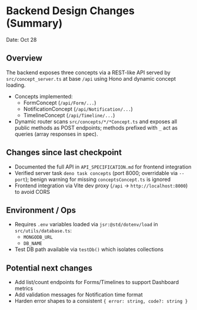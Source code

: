 # Backend Design Changes (Summary)

Date: Oct 28

## Overview
The backend exposes three concepts via a REST-like API served by `src/concept_server.ts` at base `/api` using Hono and dynamic concept loading.

- Concepts implemented:
  - FormConcept (`/api/Form/...`)
  - NotificationConcept (`/api/Notification/...`)
  - TimelineConcept (`/api/Timeline/...`)
- Dynamic router scans `src/concepts/*/*Concept.ts` and exposes all public methods as POST endpoints; methods prefixed with `_` act as queries (array responses in spec).

## Changes since last checkpoint
- Documented the full API in `API_SPECIFICATION.md` for frontend integration
- Verified server task `deno task concepts` (port 8000; overridable via `--port`); benign warning for missing `conceptsConcept.ts` is ignored
- Frontend integration via Vite dev proxy (`/api` → `http://localhost:8000`) to avoid CORS

## Environment / Ops
- Requires `.env` variables loaded via `jsr:@std/dotenv/load` in `src/utils/database.ts`:
  - `MONGODB_URL`
  - `DB_NAME`
- Test DB path available via `testDb()` which isolates collections

## Potential next changes
- Add list/count endpoints for Forms/Timelines to support Dashboard metrics
- Add validation messages for Notification time format
- Harden error shapes to a consistent `{ error: string, code?: string }`
